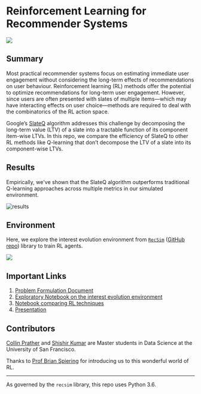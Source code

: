 # Reinforcement Learning for Recommender Systems

[![](images/video_shot.png)](https://youtu.be/_kgmE0Yq8bo "SlateQ Overview and RecSim Demo")

## Summary 

Most practical recommender systems focus on estimating immediate user engagement without considering the long-term effects of recommendations on user behaviour. Reinforcement learning (RL) methods offer the potential to optimize recommendations for long-term user engagement. However, since users are often presented with slates of multiple items—which may have interacting effects on user choice—methods are required to deal with the combinatorics of the RL action space.

Google’s​ [SlateQ](https://research.google/pubs/pub48200/) algorithm addresses this challenge by decomposing the long-term value (LTV) of a slate into a tractable function of its component item-wise LTVs. In this repo, we compare the efficiency of SlateQ to other RL methods like Q-learning that don’t decompose the LTV of a slate into its component-wise LTVs.

## Results

Empirically, we've shown that the SlateQ algorithm outperforms traditional Q-learning approaches across multiple metrics in our simulated environment.

![results](images/hero.png)

## Environment

Here, we explore the interest evolution environment from [`RecSim`](https://ai.googleblog.com/2019/11/recsim-configurable-simulation-platform.html) ([GitHub repo](https://github.com/google-research/recsim)) library to train RL agents.

![](https://github.com/google-research/recsim/blob/master/recsim/colab/figures/recsim_at_a_glance.png)

## Important Links

1. [Problem Formulation Document](https://github.com/ShishirKumar93/SlateQ/blob/master/project_proposal.pdf)
2. [Exploratory Notebook on the interest evolution environment](https://github.com/ShishirKumar93/SlateQ/blob/master/notebooks/baseline_agents.ipynb)
3. [Notebook comparing RL techniques](https://github.com/ShishirKumar93/SlateQ/blob/master/notebooks/SlateQ_comparison.ipynb)
4. [Presentation](https://docs.google.com/presentation/d/1VqM9oZTlmJTSrctpoUE7FIX_SZyDKCh6ex3zFkil21g/edit?usp=sharing)

## Contributors

[Collin Prather](https://www.linkedin.com/in/collin-prather/) and [Shishir Kumar](https://www.linkedin.com/in/shishir-kumar/) are Master students in Data Science at the University of San Francisco.

Thanks to [Prof Brian Spiering](https://www.linkedin.com/in/brianspiering/) for introducing us to this wonderful world of RL.


---


As governed by the `recsim` library, this repo uses Python 3.6.
